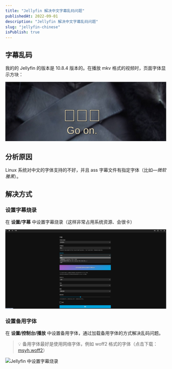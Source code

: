 ```yaml
---
title: "Jellyfin 解决中文字幕乱码问题"
publishedAt: 2022-09-01
description: "Jellyfin 解决中文字幕乱码问题"
slug: "jellyfin-chinese"
isPublish: true
---
```


## 字幕乱码

我的的 Jellyfin 的版本是 10.8.4 版本的。在播放 mkv 格式的视频时，页面字体显示方块：

![字幕乱码](/jellyfin-fonts.jpg)

## 分析原因

Linux 系统对中文的字体支持的不好，并且 ass 字幕文件有指定字体（比如—_微软雅黑_）。

## 解决方式

### 设置字幕烧录

在 **设置/字幕** 中设置字幕烧录（这样非常占用系统资源、会很卡）

![Jellyfin 中设置字幕烧录](/jellyfin-font-setting.jpg)

### 设置备用字体

在 **设置/控制台/播放** 中设置备用字体，通过加载备用字体的方式解决乱码问题。

> 💡 备用字体最好是使用网络字体，例如 woff2 格式的字体（点击下载：<a href="/msyh.woff2" download="msyh.woff2">msyh.woff2</a>）

![Jellyfin 中设置字幕烧录](/images/jellyfin-font-setting-b.jpg)
